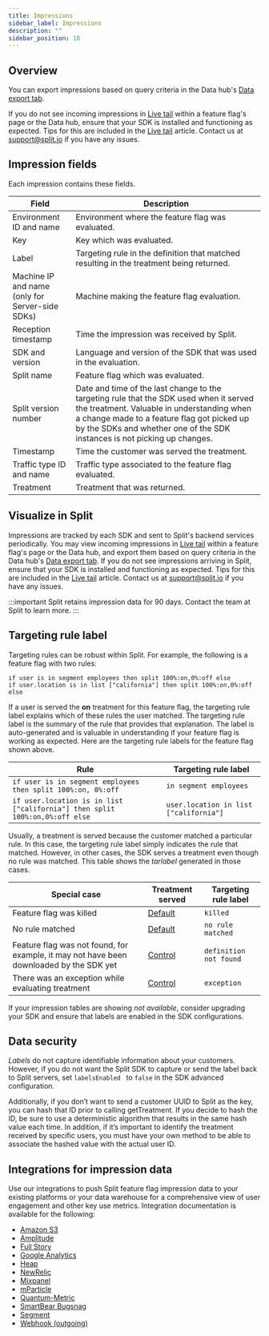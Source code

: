 ```yaml
---
title: Impressions
sidebar_label: Impressions
description: ""
sidebar_position: 18
---
```


<p>
  <button hidden style={{borderRadius:'8px', border:'1px', fontFamily:'Courier New', fontWeight:'800', textAlign:'left'}}> help.split.io link: https://help.split.io/hc/en-us/articles/360020585192-Impressions <br /> ✘ images still hosted on help.split.io </button>
</p>

## Overview

You can export impressions based on query criteria in the Data hub's [Data export tab](https://help.split.io/hc/en-us/articles/360048120112-Export-data).

If you do not see incoming impressions in [Live tail](https://help.split.io/hc/en-us/articles/360044867032-Live-tail) within a feature flag's page or the Data hub, ensure that your SDK is installed and functioning as expected. Tips for this are included in the [Live tail](https://help.split.io/hc/en-us/articles/360044867032-Live-tail) article. Contact us at [support@split.io](mailto:support@split.io) if you have any issues. 

## Impression fields
Each impression contains these fields.

| Field | Description |
| --- | --- |
| Environment ID and name | Environment where the feature flag was evaluated. |
| Key | Key which was evaluated. |
| Label | Targeting rule in the definition that matched resulting in the treatment being returned. |
| Machine IP and name <br /> (only for Server-side SDKs) | Machine making the feature flag evaluation. |
| Reception timestamp | Time the impression was received by Split. |
| SDK and version | Language and version of the SDK that was used in the evaluation. |
| Split name | Feature flag which was evaluated. |
| Split version number | Date and time of the last change to the targeting rule that the SDK used when it served the treatment. Valuable in understanding when a change made to a feature flag got picked up by the SDKs and whether one of the SDK instances is not picking up changes. |
| Timestamp | Time the customer was served the treatment. |
| Traffic type ID and name | Traffic type associated to the feature flag evaluated. |
| Treatment | Treatment that was returned. |

## Visualize in Split

Impressions are tracked by each SDK and sent to Split's backend services periodically. You may view incoming impressions in [Live tail](https://help.split.io/hc/en-us/articles/360044867032-Live-tail) within a feature flag's page or the Data hub, and export them based on query criteria in the Data hub's [Data export tab](https://help.split.io/hc/en-us/articles/360048120112-Export-data). If you do not see impressions arriving in Split, ensure that your SDK is installed and functioning as expected. Tips for this are included in the [Live tail](https://help.split.io/hc/en-us/articles/360044867032-Live-tail) article. Contact us at [support@split.io](mailto:support@split.io) if you have any issues.

:::important
Split retains impression data for 90 days. Contact the team at Split to learn more.
:::

## Targeting rule label
 
Targeting rules can be robust within Split. For example, the following is a feature flag with two rules:

```
if user is in segment employees then split 100%:on,0%:off else
if user.location is in list ["california"] then split 100%:on,0%:off else
```

If a user is served the **on** treatment for this feature flag, the targeting rule label explains which of these rules the user matched. The targeting rule label is the summary of the rule that provides that explanation. The label is auto-generated and is valuable in understanding if your feature flag is working as expected. Here are the targeting rule labels for the feature flag shown above.

| **Rule** | **Targeting rule label** | 
| --- | --- | 
| `if user is in segment employees then split 100%:on, 0%:off` | `in segment employees` |
| `if user.location is in list ["california"] then split 100%:on,0%:off else` | `user.location in list ["california"]` |
 
Usually, a treatment is served because the customer matched a particular rule. In this case, the targeting rule label simply indicates the rule that matched. However, in other cases, the SDK serves a treatment even though no rule was matched. This table shows the *tarlabel* generated in those cases.
 
| **Special case** | **Treatment served** | **Targeting rule label** |
| --- | --- | --- |
| Feature flag was killed | [Default](https://help.split.io/hc/en-us/articles/360020528192) | `killed` |
| No rule matched | [Default](https://help.split.io/hc/en-us/articles/360020528192) | `no rule matched` |
| Feature flag was not found, for example, it may not have been downloaded by the SDK yet | [Control](https://help.split.io/hc/en-us/articles/360020528072) | `definition not found` |
| There was an exception while evaluating treatment | [Control](https://help.split.io/hc/en-us/articles/360020528072) | `exception`  |

If your impression tables are showing *not available*, consider upgrading your SDK and ensure that labels are enabled in the SDK configurations.

## Data security
 
*Labels* do not capture identifiable information about your customers. However, if you do not want the Split SDK to capture or send the label back to Split servers, set `labelsEnabled ` to `false` in the SDK advanced configuration.

Additionally, if you don’t want to send a customer UUID to Split as the key, you can hash that ID prior to calling getTreatment. If you decide to hash the ID, be sure to use a deterministic algorithm that results in the same hash value each time. In addition, if it’s important to identify the treatment received by specific users, you must have your own method to be able to associate the hashed value with the actual user ID.

## Integrations for impression data

Use our integrations to push Split feature flag impression data to your existing platforms or your data warehouse for a comprehensive view of user engagement and other key use metrics. Integration documentation is available for the following:
- [Amazon S3](https://help.split.io/hc/en-us/articles/360053674072-Amazon-S3)
- [Amplitude](https://help.split.io/hc/en-us/articles/360046658932-Amplitude)
- [Full Story](https://help.split.io/hc/en-us/articles/360045937831-FullStory)
- [Google Analytics](https://help.split.io/hc/en-us/articles/360040838752-Google-Analytics)
- [Heap](https://help.split.io/hc/en-us/articles/360035207311-Heap)
- [NewRelic](https://help.split.io/hc/en-us/articles/360020695432-New-Relic)
- [Mixpanel](https://help.split.io/hc/en-us/articles/360045503191-Mixpanel)
- [mParticle](https://help.split.io/hc/en-us/articles/360038306272-mParticle-)
- [Quantum-Metric](https://help.split.io/hc/en-us/articles/4423968122381-Quantum-Metric)
- [SmartBear Bugsnag](https://help.split.io/hc/en-us/articles/5709939011085-Bugsnag)
- [Segment](https://help.split.io/hc/en-us/articles/360020742532)
- [Webhook (outgoing)](https://help.split.io/hc/en-us/articles/360020700232)